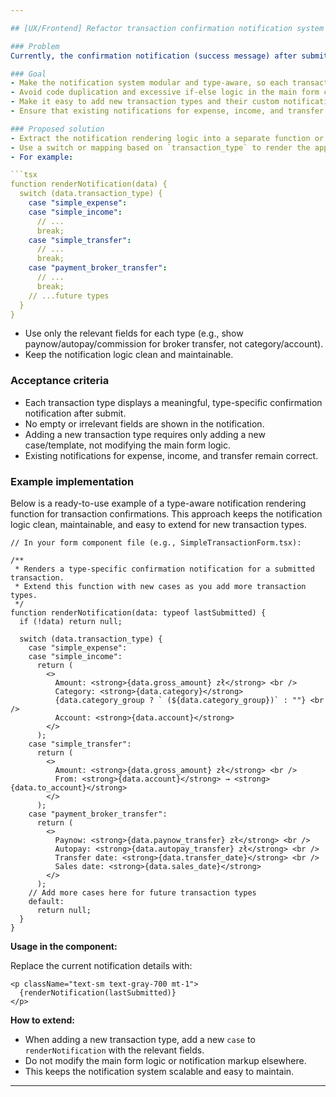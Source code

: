 ```yaml
---

## [UX/Frontend] Refactor transaction confirmation notification system

### Problem
Currently, the confirmation notification (success message) after submitting a transaction is tightly coupled to the fields of simple_expense/income/transfer. For new transaction types (e.g., payment_broker_transfer), the notification displays empty or irrelevant fields (e.g., "Kwota: zł", "Kategoria:", "Konto:"). This approach does not scale and requires manual if-else logic for every new type, making the code hard to maintain and error-prone.

### Goal
- Make the notification system modular and type-aware, so each transaction type can have its own dedicated confirmation template.
- Avoid code duplication and excessive if-else logic in the main form component.
- Make it easy to add new transaction types and their custom notification layouts in the future.
- Ensure that existing notifications for expense, income, and transfer are not broken.

### Proposed solution
- Extract the notification rendering logic into a separate function or component (e.g., `renderNotification(data)` or `<TransactionNotification data={...} />`).
- Use a switch or mapping based on `transaction_type` to render the appropriate template for each type.
- For example:

```tsx
function renderNotification(data) {
  switch (data.transaction_type) {
    case "simple_expense":
    case "simple_income":
      // ...
      break;
    case "simple_transfer":
      // ...
      break;
    case "payment_broker_transfer":
      // ...
      break;
    // ...future types
  }
}
```
- Use only the relevant fields for each type (e.g., show paynow/autopay/commission for broker transfer, not category/account).
- Keep the notification logic clean and maintainable.

### Acceptance criteria
- Each transaction type displays a meaningful, type-specific confirmation notification after submit.
- No empty or irrelevant fields are shown in the notification.
- Adding a new transaction type requires only adding a new case/template, not modifying the main form logic.
- Existing notifications for expense, income, and transfer remain correct.

### Example implementation

Below is a ready-to-use example of a type-aware notification rendering function for transaction confirmations. This approach keeps the notification logic clean, maintainable, and easy to extend for new transaction types.

```tsx
// In your form component file (e.g., SimpleTransactionForm.tsx):

/**
 * Renders a type-specific confirmation notification for a submitted transaction.
 * Extend this function with new cases as you add more transaction types.
 */
function renderNotification(data: typeof lastSubmitted) {
  if (!data) return null;

  switch (data.transaction_type) {
    case "simple_expense":
    case "simple_income":
      return (
        <>
          Amount: <strong>{data.gross_amount} zł</strong> <br />
          Category: <strong>{data.category}</strong>
          {data.category_group ? ` (${data.category_group})` : ""} <br />
          Account: <strong>{data.account}</strong>
        </>
      );
    case "simple_transfer":
      return (
        <>
          Amount: <strong>{data.gross_amount} zł</strong> <br />
          From: <strong>{data.account}</strong> → <strong>{data.to_account}</strong>
        </>
      );
    case "payment_broker_transfer":
      return (
        <>
          Paynow: <strong>{data.paynow_transfer} zł</strong> <br />
          Autopay: <strong>{data.autopay_transfer} zł</strong> <br />
          Transfer date: <strong>{data.transfer_date}</strong> <br />
          Sales date: <strong>{data.sales_date}</strong>
        </>
      );
    // Add more cases here for future transaction types
    default:
      return null;
  }
}
```

**Usage in the component:**

Replace the current notification details with:

```tsx
<p className="text-sm text-gray-700 mt-1">
  {renderNotification(lastSubmitted)}
</p>
```

**How to extend:**
- When adding a new transaction type, add a new `case` to `renderNotification` with the relevant fields.
- Do not modify the main form logic or notification markup elsewhere.
- This keeps the notification system scalable and easy to maintain.

---
```


